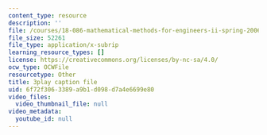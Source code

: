 ```yaml
---
content_type: resource
description: ''
file: /courses/18-086-mathematical-methods-for-engineers-ii-spring-2006/6f72f3063389a9b1d098d7a4e6699e80_7dVYOOHB4g4.srt
file_size: 52261
file_type: application/x-subrip
learning_resource_types: []
license: https://creativecommons.org/licenses/by-nc-sa/4.0/
ocw_type: OCWFile
resourcetype: Other
title: 3play caption file
uid: 6f72f306-3389-a9b1-d098-d7a4e6699e80
video_files:
  video_thumbnail_file: null
video_metadata:
  youtube_id: null
---
```

